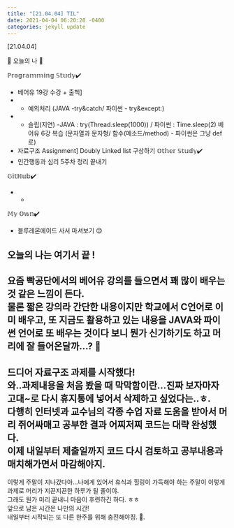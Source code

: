 ```yaml
---
title: "[21.04.04] TIL"
date: 2021-04-04 06:20:28 -0400
categories: jekyll update
---
```


[21.04.04]

🙌 오늘의 나 🙌

ℙ𝕣𝕠𝕘𝕣𝕒𝕞𝕞𝕚𝕟𝕘 𝕊𝕥𝕦𝕕𝕪✔️
- 베어유 19강 수강 + 출첵]
- * 예외처리 (JAVA -try&catch/ 파이썬 - try&except:)
- * 슬립(지연) -JAVA : try(Thread.sleep(1000)) / 파이썬 : Time.sleep(2) 베어유 6강 복습 (문자열과 문자형/ 함수(메소드/method) - 파이썬은 그냥 def로)
- 자료구조 Assignment] Doubly Linked list 구상하기
𝕆𝕥𝕙𝕖𝕣 𝕊𝕥𝕦𝕕𝕪✔️
- 인간행동과 심리 5주차 정리 끝내기

𝔾𝕚𝕥ℍ𝕦𝕓✔️
- -

𝕄𝕪 𝕆𝕨𝕟✔️
- 블루레몬에이드 사서 마셔보기 😊

오늘의 나는 여기서 끝 !
-
요즘 빡공단에서의 베어유 강의를 들으면서 꽤 많이 배우는 것 같은 느낌이 든다.    
물론 짧은 강의라 간단한 내용이지만 학교에서 C언어로 이미 배우고, 또 지금도 활용하고 있는 내용을 JAVA와 파이썬 언어로 또 배우는 것이다 보니 뭔가 신기하기도 하고 머리에 잘 들어온달까…? 🤔
-
드디어 자료구조 과제를 시작했다!    
와..과제내용을 처음 봤을 때 막막함이란…진짜 보자마자 고대~로 다시 휴지통에 넣어서 삭제하고 싶었다는..ㅎ.   
다행히 인터넷과 교수님의 각종 수업 자료 도움을 받아서 머리 쥐어싸매고 공부한 결과 어찌저찌 코드는 대략 완성했다.    
이제 내일부터 제출일까지 코드 다시 검토하고 공부내용과 매치해가면서 마감해야지.    
-
이렇게 주말이 지나갔다아…나에게 있어서 휴식과 힐링이 가득해야 하는 주말이 이렇게 과제로 머리가 지끈지끈한 하루가 될 줄이야.   
그래도 뭔가 미리 끝내니 마음이 후련하긴 하다. ㅎㅎ     
앞으로 남은 시간은 나만의 시간!    
내일부터 시작되는 또 다른 한주를 위해 충전해야징. 🌸.    

